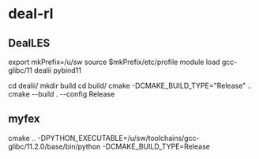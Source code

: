 # deal-rl



## DealLES
export mkPrefix=/u/sw
source $mkPrefix/etc/profile
module load gcc-glibc/11 dealii pybind11

cd dealii/
mkdir build
cd build/
cmake -DCMAKE_BUILD_TYPE="Release" .. 
cmake --build . --config Release

## myfex
cmake .. -DPYTHON_EXECUTABLE=/u/sw/toolchains/gcc-glibc/11.2.0/base/bin/python -DCMAKE_BUILD_TYPE=Release